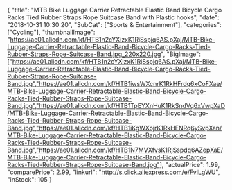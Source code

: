 {
	"title": "MTB Bike Luggage Carrier Retractable Elastic Band Bicycle Cargo Racks Tied Rubber Straps Rope Suitcase Band with Plastic hooks",
	"date": "2018-10-31 10:30:20",
	"SubCat": ["Sports & Entertainment"],
	"categories": ["Cycling"],
	"thumbnailImage": "https://ae01.alicdn.com/kf/HTB1n2cYXizxK1RjSspjq6AS.pXaj/MTB-Bike-Luggage-Carrier-Retractable-Elastic-Band-Bicycle-Cargo-Racks-Tied-Rubber-Straps-Rope-Suitcase-Band.jpg_220x220.jpg",
	"BigImage": ["https://ae01.alicdn.com/kf/HTB1n2cYXizxK1RjSspjq6AS.pXaj/MTB-Bike-Luggage-Carrier-Retractable-Elastic-Band-Bicycle-Cargo-Racks-Tied-Rubber-Straps-Rope-Suitcase-Band.jpg","https://ae01.alicdn.com/kf/HTB1iwsWXcnrK1RkHFrdq6xCoFXae/MTB-Bike-Luggage-Carrier-Retractable-Elastic-Band-Bicycle-Cargo-Racks-Tied-Rubber-Straps-Rope-Suitcase-Band.jpg","https://ae01.alicdn.com/kf/HTB1TpEYXnHuK1RkSndVq6xVwpXaD/MTB-Bike-Luggage-Carrier-Retractable-Elastic-Band-Bicycle-Cargo-Racks-Tied-Rubber-Straps-Rope-Suitcase-Band.jpg","https://ae01.alicdn.com/kf/HTB1iKgWXojrK1RkHFNRq6ySvpXan/MTB-Bike-Luggage-Carrier-Retractable-Elastic-Band-Bicycle-Cargo-Racks-Tied-Rubber-Straps-Rope-Suitcase-Band.jpg","https://ae01.alicdn.com/kf/HTB1N7MVXfvsK1RjSspdq6AZepXaE/MTB-Bike-Luggage-Carrier-Retractable-Elastic-Band-Bicycle-Cargo-Racks-Tied-Rubber-Straps-Rope-Suitcase-Band.jpg"],
	"actualPrice": 1.99,
	"comparePrice": 2.99,
	"linkurl": "http://s.click.aliexpress.com/e/FvlLgWU",
	"inStock": 105
}
